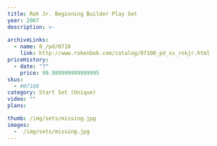 ```yaml
---
title: Rok Jr. Beginning Builder Play Set
year: 2007
description: >-
  
archiveLinks:
  - name: 0_/pd/0710
    link: http://www.rokenbok.com/catalog/07100_pd_ss_rokjr.html
priceHistory:
  - date: "?"
    price: 99.989999999999995
skus:
  - #07100
category: Start Set (Unique)
video: ""
plans:

thumb: /img/sets/missing.jpg
images:
  -  /img/sets/missing.jpg
---
```

